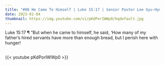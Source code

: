 ```yaml
---
title: "#08 He Came To Himself | Luke 15:17 | Senior Pastor Lee Gyu-Hyun "
date: 2023-01-04
thumbnail: https://img.youtube.com/vi/pKdPorIWWp0/hqdefault.jpg
---
```

Luke 15:17 ¶ “But when he came to himself, he said, ‘How many of my father’s hired servants have more than enough bread, but I perish here with hunger!
## <!--more-->

{{< youtube pKdPorIWWp0 >}}
